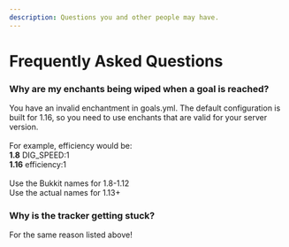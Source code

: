 ```yaml
---
description: Questions you and other people may have.
---
```


# Frequently Asked Questions

### Why are my enchants being wiped when a goal is reached?

You have an invalid enchantment in goals.yml. The default configuration is built for 1.16, so you need to use enchants that are valid for your server version.\
\
For example, efficiency would be:\
**1.8** DIG\_SPEED:1\
**1.16** efficiency:1\
\
Use the Bukkit names for 1.8-1.12\
Use the actual names for 1.13+

### Why is the tracker getting stuck?

For the same reason listed above!

